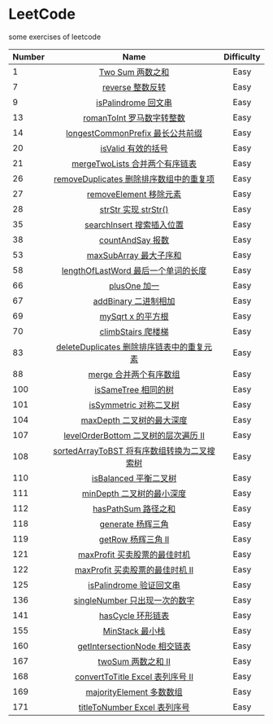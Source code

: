# LeetCode

some exercises of leetcode

| Number |                                                                 Name                                                                 | Difficulty |
| ------ | :----------------------------------------------------------------------------------------------------------------------------------: | :--------: |
| 1      |                    [Two Sum 两数之和](https://github.com/buki26/LeetCode/blob/master/Solutions/Easy/1-TwoSum.md)                     |    Easy    |
| 7      |                    [reverse 整数反转](https://github.com/buki26/LeetCode/blob/master/Solutions/Easy/7-reverse.md)                    |    Easy    |
| 9      |                [isPalindrome 回文串](https://github.com/buki26/LeetCode/blob/master/Solutions/Easy/9-isPalindrome.md)                |    Easy    |
| 13     |             [romanToInt 罗马数字转整数](https://github.com/buki26/LeetCode/blob/master/Solutions/Easy/13-romanToInt.md)              |    Easy    |
| 14     |     [longestCommonPrefix 最长公共前缀](https://github.com/buki26/LeetCode/blob/master/Solutions/Easy/14-longestCommonPrefix.md)      |    Easy    |
| 20     |                  [isValid 有效的括号](https://github.com/buki26/LeetCode/blob/master/Solutions/Easy/20-isValid.md)                   |    Easy    |
| 21     |         [mergeTwoLists 合并两个有序链表](https://github.com/buki26/LeetCode/blob/master/Solutions/Easy/21-mergeTwoLists.md)          |    Easy    |
| 26     |   [removeDuplicates 删除排序数组中的重复项](https://github.com/buki26/LeetCode/blob/master/Solutions/Easy/26-removeDuplicates.md)    |    Easy    |
| 27     |             [removeElement 移除元素](https://github.com/buki26/LeetCode/blob/master/Solutions/Easy/27-removeElement.md)              |    Easy    |
| 28     |                  [strStr 实现 strStr()](https://github.com/buki26/LeetCode/blob/master/Solutions/Easy/28-strStr.md)                  |    Easy    |
| 35     |            [searchInsert 搜索插入位置](https://github.com/buki26/LeetCode/blob/master/Solutions/Easy/35-searchInsert.md)             |    Easy    |
| 38     |                 [countAndSay 报数](https://github.com/buki26/LeetCode/blob/master/Solutions/Easy/38-countAndSay.md)                  |    Easy    |
| 53     |              [maxSubArray 最大子序和](https://github.com/buki26/LeetCode/blob/master/Solutions/Easy/53-maxSubArray.md)               |    Easy    |
| 58     |     [lengthOfLastWord 最后一个单词的长度](https://github.com/buki26/LeetCode/blob/master/Solutions/Easy/58-lengthOfLastWord.md)      |    Easy    |
| 66     |                     [plusOne 加一](https://github.com/buki26/LeetCode/blob/master/Solutions/Easy/66-plusOne.md)                      |    Easy    |
| 67     |                [addBinary 二进制相加](https://github.com/buki26/LeetCode/blob/master/Solutions/Easy/67-addBinary.md)                 |    Easy    |
| 69     |                   [mySqrt x 的平方根](https://github.com/buki26/LeetCode/blob/master/Solutions/Easy/69-mySqrt.md)                    |    Easy    |
| 70     |                [climbStairs 爬楼梯](https://github.com/buki26/LeetCode/blob/master/Solutions/Easy/70-climbStairs.md)                 |    Easy    |
| 83     |  [deleteDuplicates 删除排序链表中的重复元素](https://github.com/buki26/LeetCode/blob/master/Solutions/Easy/83-deleteDuplicates.md)   |    Easy    |
| 88     |                 [merge 合并两个有序数组](https://github.com/buki26/LeetCode/blob/master/Solutions/Easy/88-merge.md)                  |    Easy    |
| 100    |                [isSameTree 相同的树](https://github.com/buki26/LeetCode/blob/master/Solutions/Easy/100-isSameTree.md)                |    Easy    |
| 101    |              [isSymmetric 对称二叉树](https://github.com/buki26/LeetCode/blob/master/Solutions/Easy/101-isSymmetric.md)              |    Easy    |
| 104    |              [maxDepth 二叉树的最大深度](https://github.com/buki26/LeetCode/blob/master/Solutions/Easy/104-maxDepth.md)              |    Easy    |
| 107    |    [levelOrderBottom 二叉树的层次遍历 II](https://github.com/buki26/LeetCode/blob/master/Solutions/Easy/107-levelOrderBottom.md)     |    Easy    |
| 108    | [sortedArrayToBST 将有序数组转换为二叉搜索树](https://github.com/buki26/LeetCode/blob/master/Solutions/Easy/108-sortedArrayToBST.md) |    Easy    |
| 110    |               [isBalanced 平衡二叉树](https://github.com/buki26/LeetCode/blob/master/Solutions/Easy/110-isBalanced.md)               |    Easy    |
| 111    |              [minDepth 二叉树的最小深度](https://github.com/buki26/LeetCode/blob/master/Solutions/Easy/111-minDepth.md)              |    Easy    |
| 112    |                [hasPathSum 路径之和](https://github.com/buki26/LeetCode/blob/master/Solutions/Easy/112-hasPathSum.md)                |    Easy    |
| 118    |                  [generate 杨辉三角](https://github.com/buki26/LeetCode/blob/master/Solutions/Easy/118-generate.md)                  |    Easy    |
| 119    |                  [getRow 杨辉三角 II](https://github.com/buki26/LeetCode/blob/master/Solutions/Easy/119-getRow.md)                   |    Easy    |
| 121    |            [maxProfit 买卖股票的最佳时机](https://github.com/buki26/LeetCode/blob/master/Solutions/Easy/121-maxProfit.md)            |    Easy    |
| 122    |          [maxProfit 买卖股票的最佳时机 II](https://github.com/buki26/LeetCode/blob/master/Solutions/Easy/122-maxProfit.md)           |    Easy    |
| 125    |             [isPalindrome 验证回文串](https://github.com/buki26/LeetCode/blob/master/Solutions/Easy/125-isPalindrome.md)             |    Easy    |
| 136    |          [singleNumber 只出现一次的数字](https://github.com/buki26/LeetCode/blob/master/Solutions/Easy/136-singleNumber.md)          |    Easy    |
| 141    |                  [hasCycle 环形链表](https://github.com/buki26/LeetCode/blob/master/Solutions/Easy/141-hasCycle.md)                  |    Easy    |
| 155    |                   [MinStack 最小栈](https://github.com/buki26/LeetCode/blob/master/Solutions/Easy/155-MinStack.md)                   |    Easy    |
| 160    |       [getIntersectionNode 相交链表](https://github.com/buki26/LeetCode/blob/master/Solutions/Easy/160-getIntersectionNode.md)       |    Easy    |
| 167    |                  [twoSum 两数之和 II](https://github.com/buki26/LeetCode/blob/master/Solutions/Easy/167-twoSum.md)                   |    Easy    |
| 168    |       [convertToTitle Excel 表列序号 II](https://github.com/buki26/LeetCode/blob/master/Solutions/Easy/168-convertToTitle.md)        |    Easy    |
| 169    |           [majorityElement 多数数组](https://github.com/buki26/LeetCode/blob/master/Solutions/Easy/169-majorityElement.md)           |    Easy    |
| 171    |          [titleToNumber Excel 表列序号](https://github.com/buki26/LeetCode/blob/master/Solutions/Easy/171-titleToNumber.md)          |    Easy    |
